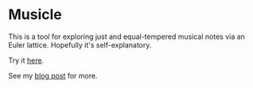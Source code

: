 # Musicle

This is a tool for exploring just and equal-tempered musical notes via an Euler lattice. Hopefully it's self-explanatory.

Try it [here](http://www.lochan.org/keith/musicle/).

See my [blog post](https://gurunoia.lochan.org/blog/2018/04/musicle/) for more.
